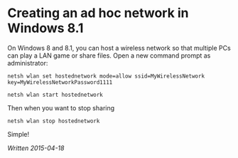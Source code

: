 # Creating an ad hoc network in Windows 8.1

On Windows 8 and 8.1, you can host a wireless network so that multiple PCs can play a LAN game or share files. Open a new command prompt as administrator:

	netsh wlan set hostednetwork mode=allow ssid=MyWirelessNetwork key=MyWirelessNetworkPassword1111
	
	netsh wlan start hostednetwork
	
Then when you want to stop sharing

	netsh wlan stop hostednetwork
	
Simple!

*Written 2015-04-18*
